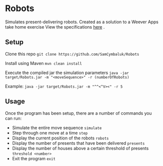 # Robots

Simulates present-delivering robots. Created as a solution to a Weever Apps take home exercise
View the specifications [here](https://weeverapps.github.io/interviews/robot.html) .

## Setup
Clone this repo
`git clone https://github.com/SamCymbaluk/Robots`

Install using Maven
`mvn clean install`

Execute the compiled jar the simulation parameters
`java -jar target/Robots.jar -m "<moveSequence>" -r (numberOfRobots)`

Example:
`java -jar target/Robots.jar -m "^^<^V><" -r 5`

## Usage
Once the program has been setup, there are a number of commands you can run:

* Simulate the entire move sequence
`simulate`
* Step through one move at a time
`step`
* Display the current position of the robots
`robots`
* Display the number of presents that have been delivered
`presents`
* Display the number of houses above a certain threshold of presents
`threshold <number>`
* Exit the program
`exit`

